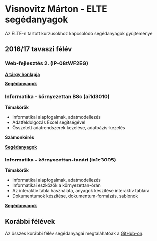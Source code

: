 # Visnovitz Márton - ELTE segédanyagok

Az ELTE-n tartott kurzusokhoz kapcsolódó segédanyagok gyűjteménye

## 2016/17 tavaszi félév

### Web-fejlesztés 2. (IP-08tWF2EG)

**[A tárgy honlapja](http://webprogramozas.inf.elte.hu/webfejl2.php)**

**[Segédanyagok](https://github.com/vimtaai/elte)**

### Informatika - környezettan BSc (ai1d3010)

**Témakörök**

- Informatikai alapfogalmak, adatmodellezés
- Adatfeldolgozás Excel segítségével
- Összetett adatrendszerek kezelése, adatbázis-kezelés

**Számonkérés**

**[Segédanyagok](https://github.com/vimtaai/elte)**

### Informatika - környezettan-tanári (ia1c3005)

**Témakörök**

- Informatikai alapfogalmak, adatmodellezés
- Informatikai eszközök a környezettan-órán
- Az interaktív tábla használata, anyagok készítése interaktív táblára
- Dokumentumok készítése, dokumentum-formázás, sablonok

**[Segédanyagok](https://github.com/vimtaai/elte)**

## Korábbi félévek

Az összes korábbi félév segédanyagai megtaláhatóak a
[GitHub-on](https://github.com/vimtaai/elte).
